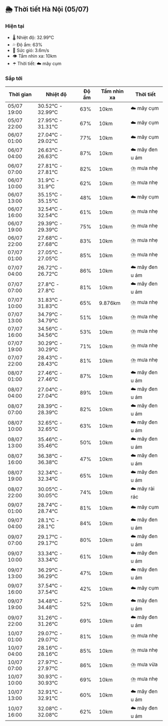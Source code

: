 ## 🌦️ Thời tiết Hà Nội (05/07)

### Hiện tại

- 🌡️ Nhiệt độ: 32.99℃
- 💦 Độ ẩm: 63%
- 💨 Sức gió: 3.6m/s
- 👁️ Tầm nhìn xa: 10km
- ☂️ Thời tiết: ☁️ mây cụm

### Sắp tới

| Thời gian | Nhiệt độ | Độ ẩm | Tầm nhìn xa | Thời tiết |
| --- | --- | --- | --- | --- |
| 05/07 19:00 | 30.52℃ - 32.99℃ | 63% | 10km | ☁️ mây cụm |
| 05/07 22:00 | 27.95℃ - 31.31℃ | 67% | 10km | ☁️ mây cụm |
| 06/07 01:00 | 27.04℃ - 29.02℃ | 77% | 10km | ☁️ mây cụm |
| 06/07 04:00 | 26.63℃ - 26.63℃ | 87% | 10km | ☁️ mây đen u ám |
| 06/07 07:00 | 27.81℃ - 27.81℃ | 82% | 10km | ⛈️ mưa nhẹ |
| 06/07 10:00 | 31.9℃ - 31.9℃ | 62% | 10km | ⛈️ mưa nhẹ |
| 06/07 13:00 | 35.15℃ - 35.15℃ | 48% | 10km | ☁️ mây cụm |
| 06/07 16:00 | 32.54℃ - 32.54℃ | 61% | 10km | ⛈️ mưa nhẹ |
| 06/07 19:00 | 29.39℃ - 29.39℃ | 75% | 10km | ⛈️ mưa nhẹ |
| 06/07 22:00 | 27.68℃ - 27.68℃ | 83% | 10km | ⛈️ mưa nhẹ |
| 07/07 01:00 | 27.05℃ - 27.05℃ | 85% | 10km | ⛈️ mưa nhẹ |
| 07/07 04:00 | 26.72℃ - 26.72℃ | 86% | 10km | ☁️ mây đen u ám |
| 07/07 07:00 | 27.8℃ - 27.8℃ | 81% | 10km | ☁️ mây đen u ám |
| 07/07 10:00 | 31.83℃ - 31.83℃ | 65% | 9.876km | ⛈️ mưa nhẹ |
| 07/07 13:00 | 34.79℃ - 34.79℃ | 51% | 10km | ⛈️ mưa nhẹ |
| 07/07 16:00 | 34.56℃ - 34.56℃ | 53% | 10km | ⛈️ mưa nhẹ |
| 07/07 19:00 | 30.29℃ - 30.29℃ | 71% | 10km | ⛈️ mưa nhẹ |
| 07/07 22:00 | 28.43℃ - 28.43℃ | 81% | 10km | ⛈️ mưa nhẹ |
| 08/07 01:00 | 27.46℃ - 27.46℃ | 87% | 10km | ☁️ mây đen u ám |
| 08/07 04:00 | 27.04℃ - 27.04℃ | 89% | 10km | ☁️ mây đen u ám |
| 08/07 07:00 | 28.39℃ - 28.39℃ | 82% | 10km | ☁️ mây đen u ám |
| 08/07 10:00 | 32.65℃ - 32.65℃ | 63% | 10km | ☁️ mây đen u ám |
| 08/07 13:00 | 35.46℃ - 35.46℃ | 50% | 10km | ☁️ mây đen u ám |
| 08/07 16:00 | 36.38℃ - 36.38℃ | 47% | 10km | ☁️ mây đen u ám |
| 08/07 19:00 | 32.34℃ - 32.34℃ | 65% | 10km | ☁️ mây đen u ám |
| 08/07 22:00 | 30.05℃ - 30.05℃ | 74% | 10km | ☁️ mây rải rác |
| 09/07 01:00 | 28.74℃ - 28.74℃ | 81% | 10km | ☁️ mây cụm |
| 09/07 04:00 | 28.1℃ - 28.1℃ | 84% | 10km | ☁️ mây đen u ám |
| 09/07 07:00 | 29.17℃ - 29.17℃ | 80% | 10km | ☁️ mây đen u ám |
| 09/07 10:00 | 33.34℃ - 33.34℃ | 61% | 10km | ☁️ mây đen u ám |
| 09/07 13:00 | 36.29℃ - 36.29℃ | 47% | 10km | ☁️ mây đen u ám |
| 09/07 16:00 | 37.54℃ - 37.54℃ | 42% | 10km | ☁️ mây cụm |
| 09/07 19:00 | 34.48℃ - 34.48℃ | 52% | 10km | ☁️ mây đen u ám |
| 09/07 22:00 | 31.26℃ - 31.26℃ | 69% | 10km | ☁️ mây đen u ám |
| 10/07 01:00 | 29.07℃ - 29.07℃ | 81% | 10km | ⛈️ mưa nhẹ |
| 10/07 04:00 | 28.16℃ - 28.16℃ | 85% | 10km | ⛈️ mưa nhẹ |
| 10/07 07:00 | 27.97℃ - 27.97℃ | 86% | 10km | ⛈️ mưa vừa |
| 10/07 10:00 | 30.93℃ - 30.93℃ | 69% | 10km | ⛈️ mưa nhẹ |
| 10/07 13:00 | 32.91℃ - 32.91℃ | 60% | 10km | ☁️ mây đen u ám |
| 10/07 16:00 | 32.08℃ - 32.08℃ | 62% | 10km | ☁️ mây đen u ám |
